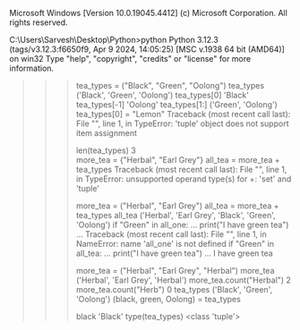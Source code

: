 Microsoft Windows [Version 10.0.19045.4412]
(c) Microsoft Corporation. All rights reserved.

C:\Users\Sarvesh\Desktop\Python>python
Python 3.12.3 (tags/v3.12.3:f6650f9, Apr  9 2024, 14:05:25) [MSC v.1938 64 bit (AMD64)] on win32
Type "help", "copyright", "credits" or "license" for more information.
>>> tea_types = ("Black", "Green", "Oolong") 
>>> tea_types
('Black', 'Green', 'Oolong')
>>> tea_types[0] 
'Black'
>>> tea_types[-1] 
'Oolong'
>>> tea_types[1:] 
('Green', 'Oolong')
>>> tea_types[0] = "Lemon" 
Traceback (most recent call last):
  File "<stdin>", line 1, in <module>
TypeError: 'tuple' object does not support item assignment
>>>
>>> len(tea_types) 
3   
>>> more_tea = {"Herbal", "Earl Grey"} 
>>> all_tea = more_tea + tea_types
Traceback (most recent call last):
  File "<stdin>", line 1, in <module>
TypeError: unsupported operand type(s) for +: 'set' and 'tuple'
>>>
>>> 
>>> more_tea = ("Herbal", "Earl Grey") 
>>> all_tea = more_tea + tea_types
>>> all_tea
('Herbal', 'Earl Grey', 'Black', 'Green', 'Oolong')
>>> if "Green" in all_one:
...     print("I have green tea")
... 
Traceback (most recent call last):
  File "<stdin>", line 1, in <module>
NameError: name 'all_one' is not defined
>>> if "Green" in all_tea:
...     print("I have green tea")
... 
I have green tea
>>>
>>> 
>>> more_tea = ("Herbal", "Earl Grey", "Herbal") 
>>> more_tea
('Herbal', 'Earl Grey', 'Herbal')
>>> more_tea.count("Herbal") 
2
>>> more_tea.count("Herb")
0
>>> tea_types
('Black', 'Green', 'Oolong')
>>> (black, green, Oolong) = tea_types
>>>
>>> black
'Black'
>>> type(tea_types)
<class 'tuple'>